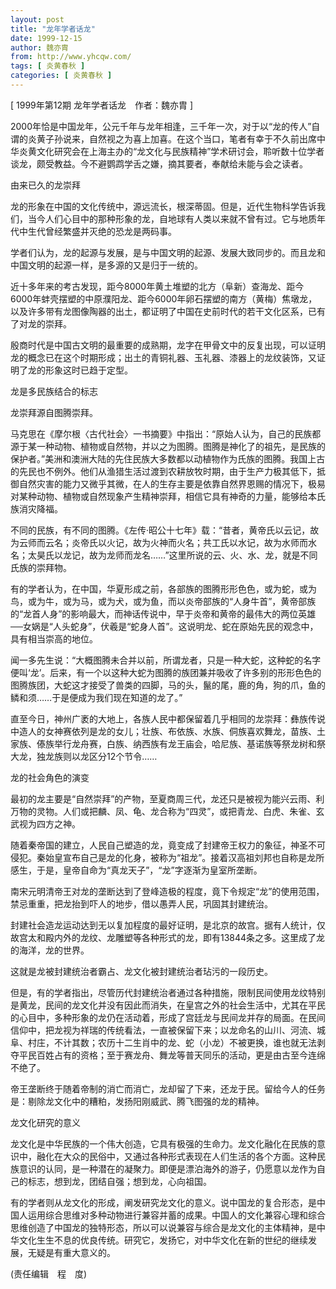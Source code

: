 ```yaml
---
layout: post
title: "龙年学者话龙"
date: 1999-12-15
author: 魏亦胄
from: http://www.yhcqw.com/
tags: [ 炎黄春秋 ]
categories: [ 炎黄春秋 ]
---
```



[ 1999年第12期 龙年学者话龙　作者：魏亦胄 ]


2000年恰是中国龙年，公元千年与龙年相逢，三千年一次，对于以“龙的传人”自谓的炎黄子孙说来，自然视之为喜上加喜。在这个当口，笔者有幸于不久前出席中华炎黄文化研究会在上海主办的“龙文化与民族精神”学术研讨会，聆听数十位学者谈龙，颇受教益。今不避鹦鹉学舌之嫌，摘其要者，奉献给未能与会之读者。

由来已久的龙崇拜


龙的形象在中国的文化传统中，源远流长，根深蒂固。但是，近代生物科学告诉我们，当今人们心目中的那种形象的龙，自地球有人类以来就不曾有过。它与地质年代中生代曾经繁盛并灭绝的恐龙是两码事。

学者们认为，龙的起源与发展，是与中国文明的起源、发展大致同步的。而且龙和中国文明的起源一样，是多源的又是归于一统的。


近十多年来的考古发现，距今8000年黄土堆塑的北方（阜新）查海龙、距今6000年蚌壳摆塑的中原濮阳龙、距今6000年卵石摆塑的南方（黄梅）焦墩龙，以及许多带有龙图像陶器的出土，都证明了中国在史前时代的若干文化区系，已有了对龙的崇拜。


殷商时代是中国古文明的最重要的成熟期，龙字在甲骨文中的反复出现，可以证明龙的概念已在这个时期形成；出土的青铜礼器、玉礼器、漆器上的龙纹装饰，又证明了龙的形象这时已趋于定型。

龙是多民族结合的标志

龙崇拜源自图腾崇拜。


马克思在《摩尔根〈古代社会〉一书摘要》中指出：“原始人认为，自己的民族都源于某一种动物、植物或自然物，并以之为图腾。图腾是神化了的祖先，是民族的保护者。”美洲和澳洲大陆的先住民族大多数都以动植物作为氏族的图腾。我国上古的先民也不例外。他们从渔猎生活过渡到农耕放牧时期，由于生产力极其低下，抵御自然灾害的能力又微乎其微，在人的生存主要是依靠自然界恩赐的情况下，极易对某种动物、植物或自然现象产生精神崇拜，相信它具有神奇的力量，能够给本氏族消灾降福。


不同的民族，有不同的图腾。《左传·昭公十七年》载：“昔者，黄帝氏以云记，故为云师而云名；炎帝氏以火记，故为火神而火名；共工氏以水记，故为水师而水名；太昊氏以龙记，故为龙师而龙名……”这里所说的云、火、水、龙，就是不同氏族的崇拜物。


有的学者认为，在中国，华夏形成之前，各部族的图腾形形色色，或为蛇，或为鸟，或为牛，或为马，或为犬，或为鱼，而以炎帝部族的“人身牛首”，黄帝部族的“龙首人身”的影响最大，而神话传说中，早于炎帝和黄帝的最伟大的两位英雄──女娲是“人头蛇身”，伏羲是“蛇身人首”。这说明龙、蛇在原始先民的观念中，具有相当崇高的地位。


闻一多先生说：“大概图腾未合并以前，所谓龙者，只是一种大蛇，这种蛇的名字便叫‘龙’。后来，有一个以这种大蛇为图腾的族团兼并吸收了许多别的形形色色的图腾族团，大蛇这才接受了兽类的四脚，马的头，鬣的尾，鹿的角，狗的爪，鱼的鳞和须……于是便成为我们现在知道的龙了。”


直至今日，神州广袤的大地上，各族人民中都保留着几乎相同的龙崇拜：彝族传说中造人的女神赛依列是龙的女儿；壮族、布依族、水族、侗族喜欢舞龙，苗族、土家族、傣族举行龙舟赛，白族、纳西族有龙王庙会，哈尼族、基诺族等祭龙树和祭大龙，独龙族则以龙区分12个节令……

龙的社会角色的演变


最初的龙主要是“自然崇拜”的产物，至夏商周三代，龙还只是被视为能兴云雨、利万物的灵物。人们或把麟、凤、龟、龙合称为“四灵”，或把青龙、白虎、朱雀、玄武视为四方之神。


随着秦帝国的建立，人民自己塑造的龙，竟变成了封建帝王权力的象征，神圣不可侵犯。秦始皇宣布自己是龙的化身，被称为“祖龙”。接着汉高祖刘邦也自称是龙所感生，于是，皇帝自命为“真龙天子”，“龙”字逐渐为皇室所垄断。

南宋元明清帝王对龙的垄断达到了登峰造极的程度，竟下令规定“龙”的使用范围，禁忌重重，把龙抬到吓人的地步，借以愚弄人民，巩固其封建统治。


封建社会造龙运动达到无以复加程度的最好证明，是北京的故宫。据有人统计，仅故宫太和殿内外的龙纹、龙雕塑等各种形式的龙，即有13844条之多。这里成了龙的海洋，龙的世界。

这就是龙被封建统治者霸占、龙文化被封建统治者玷污的一段历史。


但是，有的学者指出，尽管历代封建统治者通过各种措施，限制民间使用龙纹特别是黄龙，民间的龙文化并没有因此而消失，在皇宫之外的社会生活中，尤其在平民的心目中，多种形象的龙仍在活动着，形成了宫廷龙与民间龙并存的局面。在民间信仰中，把龙视为祥瑞的传统看法，一直被保留下来；以龙命名的山川、河流、城阜、村庄，不计其数；农历十二生肖中的龙、蛇（小龙）不被更换，谁也就无法剥夺平民百姓占有的资格；至于赛龙舟、舞龙等普天同乐的活动，更是由古至今连绵不绝了。

帝王垄断终于随着帝制的消亡而消亡，龙却留了下来，还龙于民。留给今人的任务是：剔除龙文化中的糟粕，发扬阳刚威武、腾飞图强的龙的精神。

龙文化研究的意义


龙文化是中华民族的一个伟大创造，它具有极强的生命力。龙文化融化在民族的意识中，融化在大众的民俗中，又通过各种形式表现在人们生活的各个方面。这种民族意识的认同，是一种潜在的凝聚力。即便是漂泊海外的游子，仍愿意以龙作为自己的标志，想到龙，团结自强；想到龙，心向祖国。


有的学者则从龙文化的形成，阐发研究龙文化的意义。说中国龙的复合形态，是中国人运用综合思维对多种动物进行兼容并蓄的成果。中国人的文化兼容心理和综合思维创造了中国龙的独特形态，所以可以说兼容与综合是龙文化的主体精神，是中华文化生生不息的优良传统。研究它，发扬它，对中华文化在新的世纪的继续发展，无疑是有重大意义的。

(责任编辑　程　度)


